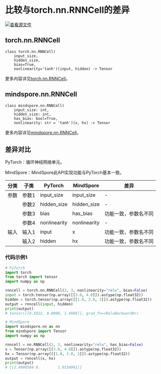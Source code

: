 # 比较与torch.nn.RNNCell的差异

[![查看源文件](https://mindspore-website.obs.cn-north-4.myhuaweicloud.com/website-images/r2.3.0/resource/_static/logo_source.svg)](https://gitee.com/mindspore/docs/blob/r2.3.0/docs/mindspore/source_zh_cn/note/api_mapping/pytorch_diff/RNNCell.md)

## torch.nn.RNNCell

```text
class torch.nn.RNNCell(
    input_size,
    hidden_size,
    bias=True,
    nonlinearity='tanh')(input, hidden) -> Tensor
```

更多内容详见[torch.nn.RNNCell](https://pytorch.org/docs/1.8.1/generated/torch.nn.RNNCell.html)。

## mindspore.nn.RNNCell

```text
class mindspore.nn.RNNCell(
    input_size: int,
    hidden_size: int,
    has_bias: bool=True,
    nonlinearity: str = 'tanh')(x, hx) -> Tensor
```

更多内容详见[mindspore.nn.RNNCell](https://www.mindspore.cn/docs/zh-CN/r2.3.0/api_python/nn/mindspore.nn.RNNCell.html)。

## 差异对比

PyTorch：循环神经网络单元。

MindSpore：MindSpore此API实现功能与PyTorch基本一致。

| 分类 | 子类 |PyTorch | MindSpore | 差异 |
| --- | --- | --- | --- |---|
|参数 | 参数1 | input_size | input_size |- |
| | 参数2 | hidden_size | hidden_size | - |
| | 参数3 | bias | has_bias | 功能一致，参数名不同 |
| | 参数4 | nonlinearity | nonlinearity | - |
|输入 | 输入1 | input | x | 功能一致，参数名不同 |
| | 输入2 | hidden | hx |  功能一致，参数名不同 |

### 代码示例1

```python
# PyTorch
import torch
from torch import tensor
import numpy as np

rnncell = torch.nn.RNNCell(2, 3, nonlinearity="relu", bias=False)
input = torch.tensor(np.array([[3.0, 4.0]]).astype(np.float32))
hidden = torch.tensor(np.array([[1.0, 2.0, 3]]).astype(np.float32))
output = rnncell(input, hidden)
print(output)
# tensor([[0.5022, 0.0000, 1.4989]], grad_fn=<ReluBackward0>)

# MindSpore
import mindspore.nn as nn
from mindspore import Tensor
import numpy as np

rnncell = nn.RNNCell(2, 3, nonlinearity="relu", has_bias=False)
x = Tensor(np.array([[3.0, 4.0]]).astype(np.float32))
hx = Tensor(np.array([[1.0, 2.0, 3]]).astype(np.float32))
output = rnncell(x, hx)
print(output)
# [[2.4998584 0.        1.9334991]]
```
